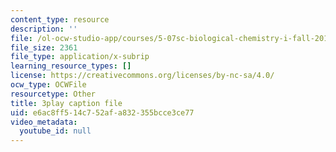 ```yaml
---
content_type: resource
description: ''
file: /ol-ocw-studio-app/courses/5-07sc-biological-chemistry-i-fall-2013/e6ac8ff514c752afa832355bcce3ce77_cOD4yhZVZMY.vtt
file_size: 2361
file_type: application/x-subrip
learning_resource_types: []
license: https://creativecommons.org/licenses/by-nc-sa/4.0/
ocw_type: OCWFile
resourcetype: Other
title: 3play caption file
uid: e6ac8ff5-14c7-52af-a832-355bcce3ce77
video_metadata:
  youtube_id: null
---
```


